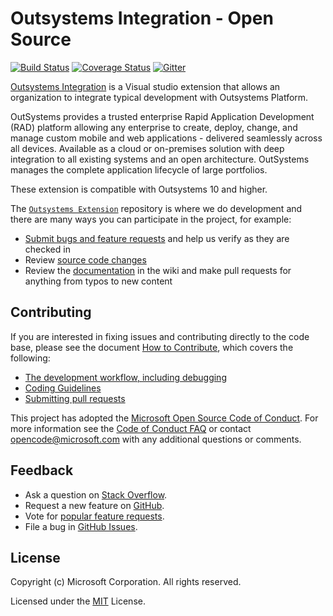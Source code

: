 # Outsystems Integration - Open Source

[![Build Status](https://outsystems-partners.visualstudio.com/_apis/public/build/definitions/9c30b369-871f-48f3-8e16-7fdc63aea9cf/1/badge)](https://outsystems-partners.visualstudio.com/OutSystemsExt/_build/index?context=mine&path=%5C&definitionId=1&_a=completed)
[![Coverage Status](https://img.shields.io/coveralls/OutSystems/vsts/master.svg)](https://coveralls.io/github/OutSystems/vsts?branch=master)
[![Gitter](https://img.shields.io/badge/chat-on%20gitter-blue.svg)](https://gitter.im/OutSystems/vsts)

[Outsystems Integration](https://marketplace.visualstudio.com/items?itemName=outsystems.OutsystemsExt) is a Visual studio extension that allows an organization to integrate typical development with Outsystems Platform. 

OutSystems provides a trusted enterprise Rapid Application Development (RAD) platform allowing any enterprise to create, deploy, change, and manage custom mobile and web applications - delivered seamlessly across all devices. Available as a cloud or on-premises solution with deep integration to all existing systems and an open architecture. OutSystems manages the complete application lifecycle of large portfolios.

These extension is compatible with Outsystems 10 and higher.

The [`Outsystems Extension`](https://github.com/OutSystems/vsts) repository is where we do development and there are many ways you can participate in the project, for example:

* [Submit bugs and feature requests](https://github.com/OutSystems/vsts/issues) and help us verify as they are checked in
* Review [source code changes](https://github.com/OutSystems/vsts/pulls)
* Review the [documentation](https://github.com/OutSystems/vsts/wiki) in the wiki and make pull requests for anything from typos to new content

## Contributing

If you are interested in fixing issues and contributing directly to the code base,
please see the document [How to Contribute](https://github.com/OutSystems/vsts/wiki/How-to-Contribute), which covers the following:

* [The development workflow, including debugging](https://github.com/OutSystems/vsts/wiki/How-to-Contribute)
* [Coding Guidelines](https://github.com/OutSystems/vsts/wiki/Coding-Guidelines)
* [Submitting pull requests](https://github.com/OutSystems/vsts/wiki/How-to-Contribute#pull-requests)

This project has adopted the [Microsoft Open Source Code of Conduct](https://opensource.microsoft.com/codeofconduct/). For more information see the [Code of Conduct FAQ](https://opensource.microsoft.com/codeofconduct/faq/) or contact [opencode@microsoft.com](mailto:opencode@microsoft.com) with any additional questions or comments.

## Feedback

* Ask a question on [Stack Overflow](https://stackoverflow.com/questions/tagged/outsystems).
* Request a new feature on [GitHub](CONTRIBUTING.md).
* Vote for [popular feature requests](https://github.com/OutSystems/vsts/issues?q=is%3Aopen+is%3Aissue+label%3Afeature-request+sort%3Areactions-%2B1-desc).
* File a bug in [GitHub Issues](https://github.com/OutSystems/vsts/issues).

## License

Copyright (c) Microsoft Corporation. All rights reserved.

Licensed under the [MIT](LICENSE.txt) License.